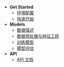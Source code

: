 - **Get Started**
  - [环境配置](/docs/Home/installation)
  - [快速开始](/docs/Home/quickstart)
- **Models**
  - [数据描述](/docs/data/info)
  - [数据预处理与特征工程](/docs/data/process)
  - [训练模型](/docs/model/train)
  - [模型评估](/docs/model/evaluate)
- **API**
  - [API 文档](/docs/api/)
